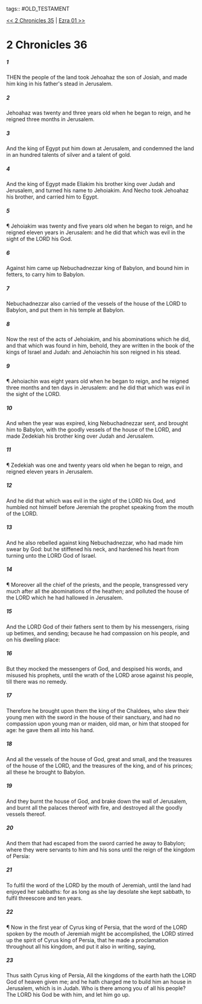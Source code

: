 tags:: #OLD_TESTAMENT

[<< 2 Chronicles 35](OLD_TESTAMENT/14_2_Chronicles/2_Chronicles_35.md) | [Ezra 01 >>](OLD_TESTAMENT/15_Ezra/Ezra_01.md)

# 2 Chronicles 36

##### 1

THEN the people of the land took Jehoahaz the son of Josiah, and made him king in his father's stead in Jerusalem.

##### 2

Jehoahaz was twenty and three years old when he began to reign, and he reigned three months in Jerusalem.

##### 3

And the king of Egypt put him down at Jerusalem, and condemned the land in an hundred talents of silver and a talent of gold.

##### 4

And the king of Egypt made Eliakim his brother king over Judah and Jerusalem, and turned his name to Jehoiakim. And Necho took Jehoahaz his brother, and carried him to Egypt.

##### 5

¶ Jehoiakim was twenty and five years old when he began to reign, and he reigned eleven years in Jerusalem: and he did that which was evil in the sight of the LORD his God.

##### 6

Against him came up Nebuchadnezzar king of Babylon, and bound him in fetters, to carry him to Babylon.

##### 7

Nebuchadnezzar also carried of the vessels of the house of the LORD to Babylon, and put them in his temple at Babylon.

##### 8

Now the rest of the acts of Jehoiakim, and his abominations which he did, and that which was found in him, behold, they are written in the book of the kings of Israel and Judah: and Jehoiachin his son reigned in his stead.

##### 9

¶ Jehoiachin was eight years old when he began to reign, and he reigned three months and ten days in Jerusalem: and he did that which was evil in the sight of the LORD.

##### 10

And when the year was expired, king Nebuchadnezzar sent, and brought him to Babylon, with the goodly vessels of the house of the LORD, and made Zedekiah his brother king over Judah and Jerusalem.

##### 11

¶ Zedekiah was one and twenty years old when he began to reign, and reigned eleven years in Jerusalem.

##### 12

And he did that which was evil in the sight of the LORD his God, and humbled not himself before Jeremiah the prophet speaking from the mouth of the LORD.

##### 13

And he also rebelled against king Nebuchadnezzar, who had made him swear by God: but he stiffened his neck, and hardened his heart from turning unto the LORD God of Israel.

##### 14

¶ Moreover all the chief of the priests, and the people, transgressed very much after all the abominations of the heathen; and polluted the house of the LORD which he had hallowed in Jerusalem.

##### 15

And the LORD God of their fathers sent to them by his messengers, rising up betimes, and sending; because he had compassion on his people, and on his dwelling place:

##### 16

But they mocked the messengers of God, and despised his words, and misused his prophets, until the wrath of the LORD arose against his people, till there was no remedy.

##### 17

Therefore he brought upon them the king of the Chaldees, who slew their young men with the sword in the house of their sanctuary, and had no compassion upon young man or maiden, old man, or him that stooped for age: he gave them all into his hand.

##### 18

And all the vessels of the house of God, great and small, and the treasures of the house of the LORD, and the treasures of the king, and of his princes; all these he brought to Babylon.

##### 19

And they burnt the house of God, and brake down the wall of Jerusalem, and burnt all the palaces thereof with fire, and destroyed all the goodly vessels thereof.

##### 20

And them that had escaped from the sword carried he away to Babylon; where they were servants to him and his sons until the reign of the kingdom of Persia:

##### 21

To fulfil the word of the LORD by the mouth of Jeremiah, until the land had enjoyed her sabbaths: for as long as she lay desolate she kept sabbath, to fulfil threescore and ten years.

##### 22

¶ Now in the first year of Cyrus king of Persia, that the word of the LORD spoken by the mouth of Jeremiah might be accomplished, the LORD stirred up the spirit of Cyrus king of Persia, that he made a proclamation throughout all his kingdom, and put it also in writing, saying,

##### 23

Thus saith Cyrus king of Persia, All the kingdoms of the earth hath the LORD God of heaven given me; and he hath charged me to build him an house in Jerusalem, which is in Judah. Who is there among you of all his people? The LORD his God be with him, and let him go up.
